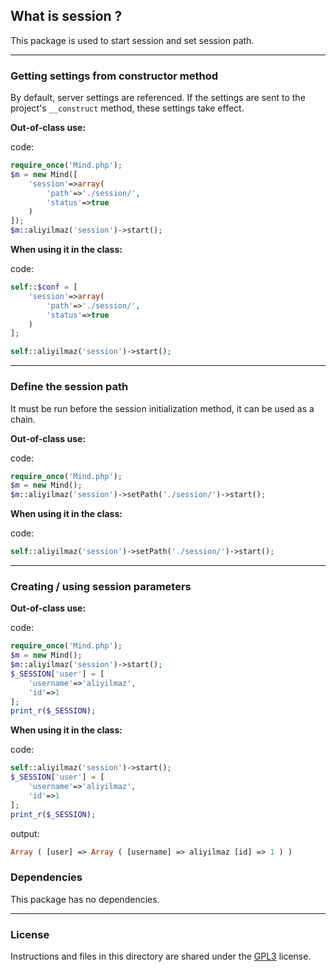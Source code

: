 ## What is session ?
This package is used to start session and set session path.

---
### Getting settings from constructor method
By default, server settings are referenced. If the settings are sent to the project's `__construct` method, these settings take effect.

**Out-of-class use:**

code:
```php
require_once('Mind.php');
$m = new Mind([ 
    'session'=>array(
        'path'=>'./session/',
        'status'=>true
    )
]);
$m::aliyilmaz('session')->start();
```

**When using it in the class:**

code:
```php
self::$conf = [ 
    'session'=>array(
        'path'=>'./session/',
        'status'=>true
    )
];

self::aliyilmaz('session')->start();
```

---

### Define the session path
It must be run before the session initialization method, it can be used as a chain.

**Out-of-class use:**

code:
```php
require_once('Mind.php');
$m = new Mind();
$m::aliyilmaz('session')->setPath('./session/')->start();
```

**When using it in the class:**

code:
```php
self::aliyilmaz('session')->setPath('./session/')->start();
```

---

### Creating / using session parameters

**Out-of-class use:**

code:
```php
require_once('Mind.php');
$m = new Mind();
$m::aliyilmaz('session')->start();
$_SESSION['user'] = [
    'username'=>'aliyilmaz',
    'id'=>1
];
print_r($_SESSION);
```

**When using it in the class:**

code:
```php
self::aliyilmaz('session')->start();
$_SESSION['user'] = [
    'username'=>'aliyilmaz',
    'id'=>1
];
print_r($_SESSION);
```

output:
```php
Array ( [user] => Array ( [username] => aliyilmaz [id] => 1 ) )
```

### Dependencies
This package has no dependencies.

---

### License
Instructions and files in this directory are shared under the [GPL3](https://github.com/aliyilmaz/session/blob/main/LICENSE) license.